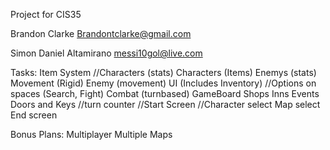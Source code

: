 Project for CIS35 

Brandon Clarke
Brandontclarke@gmail.com

Simon Daniel Altamirano
messi10gol@live.com

Tasks:
Item System
//Characters (stats) 
Characters (Items)
Enemys (stats)
Movement (Rigid)
Enemy (movement)
UI (Includes Inventory)
//Options on spaces (Search, Fight)
Combat (turnbased)
GameBoard
Shops
Inns
Events
Doors and Keys
//turn counter
//Start Screen
//Character select
Map select
End screen


Bonus Plans:
Multiplayer
Multiple Maps
